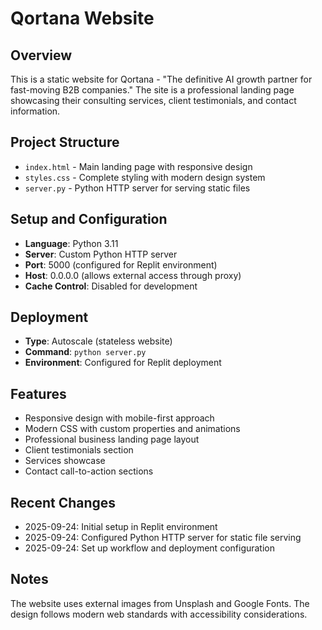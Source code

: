 # Qortana Website

## Overview
This is a static website for Qortana - "The definitive AI growth partner for fast-moving B2B companies." The site is a professional landing page showcasing their consulting services, client testimonials, and contact information.

## Project Structure
- `index.html` - Main landing page with responsive design
- `styles.css` - Complete styling with modern design system
- `server.py` - Python HTTP server for serving static files

## Setup and Configuration
- **Language**: Python 3.11
- **Server**: Custom Python HTTP server
- **Port**: 5000 (configured for Replit environment)
- **Host**: 0.0.0.0 (allows external access through proxy)
- **Cache Control**: Disabled for development

## Deployment
- **Type**: Autoscale (stateless website)
- **Command**: `python server.py`
- **Environment**: Configured for Replit deployment

## Features
- Responsive design with mobile-first approach
- Modern CSS with custom properties and animations
- Professional business landing page layout
- Client testimonials section
- Services showcase
- Contact call-to-action sections

## Recent Changes
- 2025-09-24: Initial setup in Replit environment
- 2025-09-24: Configured Python HTTP server for static file serving
- 2025-09-24: Set up workflow and deployment configuration

## Notes
The website uses external images from Unsplash and Google Fonts. The design follows modern web standards with accessibility considerations.